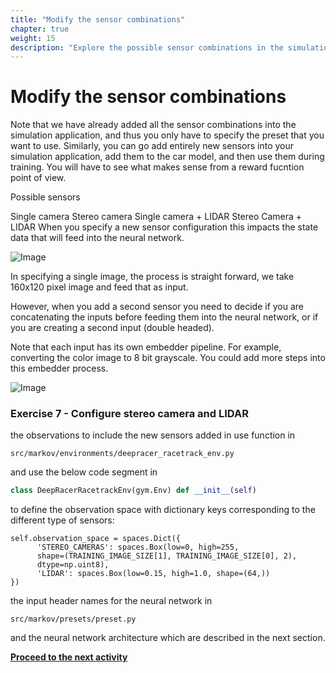 ```yaml
---
title: "Modify the sensor combinations"
chapter: true
weight: 15
description: "Explore the possible sensor combinations in the simulation application."
---
```


# Modify the sensor combinations

Note that we have already added all the sensor combinations into the simulation application, and thus you only have to specify the preset that you want to use. Similarly, you can go add entirely new sensors into your simulation application, add them to the car model, and then use them during training. You will have to see what makes sense from a reward fucntion point of view.

Possible sensors

Single camera
Stereo camera
Single camera + LIDAR
Stereo Camera + LIDAR
When you specify a new sensor configuration this impacts the state data that will feed into the neural network.

![Image](/images/400workshop/networkinput.png)

In specifying a single image, the process is straight forward, we take 160x120 pixel image and feed that as input.

However, when you add a second sensor you need to decide if you are concatenating the inputs before feeding them into the neural network, or if you are creating a second input (double headed).

Note that each input has its own embedder pipeline. For example, converting the color image to 8 bit grayscale. You could add more steps into this embedder process.

![Image](/images/400workshop/inputembedder.png)

### Exercise 7 - Configure stereo camera and LIDAR



the observations to include the new sensors added in use function in 

`src/markov/environments/deepracer_racetrack_env.py`

and use the below code segment in 

```python
class DeepRacerRacetrackEnv(gym.Env) def __init__(self) 
```
to define the observation space with dictionary keys corresponding to the different type of sensors:
```
self.observation_space = spaces.Dict({
      'STEREO_CAMERAS': spaces.Box(low=0, high=255,
      shape=(TRAINING_IMAGE_SIZE[1], TRAINING_IMAGE_SIZE[0], 2),
      dtype=np.uint8),
      'LIDAR': spaces.Box(low=0.15, high=1.0, shape=(64,))
})
```
the input header names for the neural network in 

`src/markov/presets/preset.py`

 and the neural network architecture which are described in the next section.

**[Proceed to the next activity](../modifyneuralnetwork/)**
